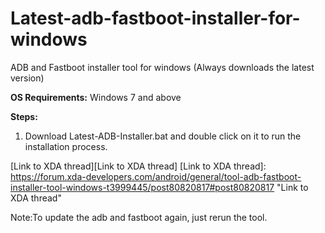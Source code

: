 # Latest-adb-fastboot-installer-for-windows
ADB and Fastboot installer tool for windows (Always downloads the latest version)

**OS Requirements:**
Windows 7 and above

**Steps:**
1. Download Latest-ADB-Installer.bat and double click on it to run the installation process.


[Link to XDA thread][Link to XDA thread]
[Link to XDA thread]: https://forum.xda-developers.com/android/general/tool-adb-fastboot-installer-tool-windows-t3999445/post80820817#post80820817 "Link to XDA thread"

Note:To update the adb and fastboot again, just rerun the tool.
